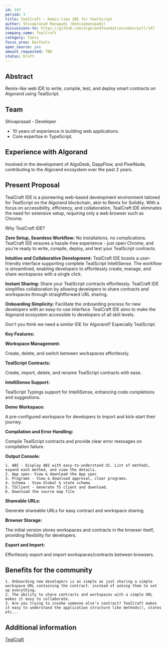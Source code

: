 ```yaml
---
id: 147
period: 3
title: TealCraft - Remix-like IDE for TealScript
author: Shivaprasad Manupadi (@shivamanupadi)
discussions-to: https://github.com/algorandfoundation/xGov/pull/147
company_name: TealCraft
category: Tools
focus_area: DevTools
open_source: yes
amount_requested: TBD
status: Draft
---
```


## Abstract
Remix-like web IDE to write, compile, test, and deploy smart contracts on Algorand using TealScript.

## Team
Shivaprasad - Developer
- 10 years of experience in building web applications.
- Core expertise in TypeScript.

## Experience with Algorand
Involved in the development of AlgoDesk, DappFlow, and PixelNode, contributing to the Algorand ecosystem over the past 2 years.

## Present Proposal

TealCraft IDE is a pioneering web-based development environment tailored for TealScript on the Algorand blockchain, akin to Remix for Solidity. 
With a focus on accessibility, efficiency, and collaboration, TealCraft IDE eliminates the need for extensive setup, requiring only a web browser such as Chrome.

Why TealCraft IDE?

**Zero Setup, Seamless Workflow:**
No installations, no complications. TealCraft IDE ensures a hassle-free experience - just open Chrome, and you're ready to write, compile, deploy, and test your TealScript contracts.

**Intuitive and Collaborative Development:**
TealCraft IDE boasts a user-friendly interface supporting complete TealScript IntelliSense. The workflow is streamlined, enabling developers to effortlessly create, manage, and share workspaces with a single click.

**Instant Sharing:**
Share your TealScript contracts effortlessly. TealCraft IDE simplifies collaboration by allowing developers to share contracts and workspaces through straightforward URL sharing.

**Onboarding Simplicity:**
Facilitate the onboarding process for new developers with an easy-to-use interface. TealCraft IDE aims to make the Algorand ecosystem accessible to developers of all skill levels.

Don't you think we need a similar IDE for Algorand? Especially TealScript.

**Key Features:**

**Workspace Management:**

Create, delete, and switch between workspaces effortlessly.

**TealScript Contracts:**

Create, import, delete, and rename TealScript contracts with ease.

**IntelliSense Support:**

TealScript Typings support for IntelliSense, enhancing code completions and suggestions.

**Demo Workspace:**

A pre-configured workspace for developers to import and kick-start their journey.

**Compilation and Error Handling:**

Compile TealScript contracts and provide clear error messages on compilation failure.

**Output Console:**

    1. ABI - Display ABI with easy-to-understand UI. List of methods, expand each method, and view the details.
    2. App spec- View & download the App spec
    3. Programs - View & download approval, clear programs.
    4. Schema - View Global & state schema
    5. TSClient - Generate TS client and download.
    6. Download the source map file

**Shareable URLs:**

Generate shareable URLs for easy contract and workspace sharing.

**Browser Storage:**

The initial version stores workspaces and contracts in the browser itself, providing flexibility for developers.

**Export and Import:**

Effortlessly export and import workspaces/contracts between browsers.



## Benefits for the community

    1. Onboarding new developers is as simple as just sharing a simple workspace URL containing the contract. instead of asking them to set up everything.
    2. The ability to share contracts and workspaces with a simple URL makes it easy to collaborate.
    3. Are you trying to invoke someone else's contract? TealCraft makes it easy to understand the application structure like methods(), states etc...

## Additional information
<a href="https://tealcraft.org" target="_blank" >TealCraft</a>

